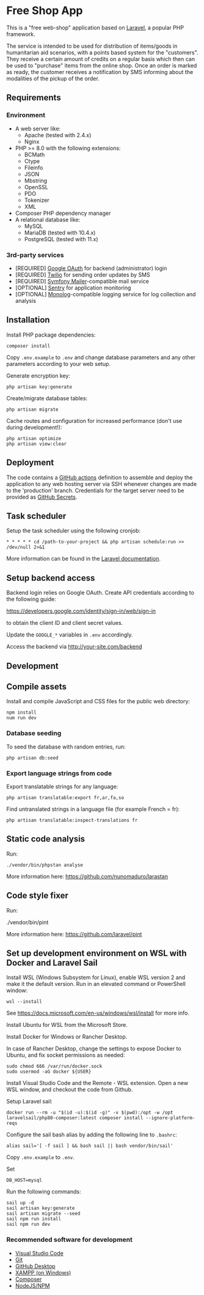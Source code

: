 # Free Shop App

This is a "free  web-shop" application based on [Laravel](https://laravel.com/), a popular PHP framework.

The service is intended to be used for distribution of items/goods in humanitarian aid scenarios, with a points based system for the "customers".
They receive a certain amount of credits on a regular basis which then can be used to "purchase" items from the online shop. Once an order
is marked as ready, the customer receives a notification by SMS informing about the modalities of the pickup of the order.

## Requirements

### Environment

* A web server like:
  * Apache (tested with 2.4.x)
  * Nginx
* PHP >= 8.0 with the following extensions:
  * BCMath
  * Ctype
  * Fileinfo
  * JSON
  * Mbstring
  * OpenSSL
  * PDO
  * Tokenizer
  * XML
* Composer PHP dependency manager
* A relational database like:
  * MySQL
  * MariaDB (tested with 10.4.x)
  * PostgreSQL (tested with 11.x)

### 3rd-party services

* [REQUIRED] [Google OAuth](https://developers.google.com/identity/protocols/oauth2/web-server) for backend (administrator) login
* [REQUIRED] [Twilio](https://www.twilio.com/) for sending order updates by SMS
* [REQUIRED] [Symfony Mailer](https://symfony.com/doc/current/mailer.html)-compatible mail service
* [OPTIONAL] [Sentry](https://sentry.io/welcome/) for application monitoring
* [OPTIONAL] [Monolog](https://github.com/Seldaek/monolog)-compatible logging service for log collection and analysis

## Installation

Install PHP package dependencies:

    composer install

Copy `.env.example` to `.env` and change database parameters and any other parameters according to your web setup.

Generate encryption key:

    php artisan key:generate

Create/migrate database tables:

    php artisan migrate

Cache routes and configuration for increased performance (don't use during development!):

    php artisan optimize
    php artisan view:clear

## Deployment

The code contains a [GitHub actions](https://docs.github.com/en/actions) definition to assemble and deploy the application to any web hosting server via SSH whenever changes are made to the 'production' branch. Credentials for the target server need to be provided as [GitHub Secrets](https://docs.github.com/en/actions/reference/encrypted-secrets).

## Task scheduler

Setup the task scheduler using the following cronjob:

    * * * * * cd /path-to-your-project && php artisan schedule:run >> /dev/null 2>&1

More information can be found in the [Laravel documentation](https://laravel.com/docs/8.x/scheduling#running-the-scheduler).

## Setup backend access

Backend login relies on Google OAuth. Create API credentials according to the following guide:

https://developers.google.com/identity/sign-in/web/sign-in

to obtain the client ID and client secret values.

Update the `GOOGLE_*` variables in `.env` accordingly.

Access the backend via http://your-site.com/backend

## Development

## Compile assets

Install and compile JavaScript and CSS files for the public web directory:

    npm install
    num run dev

### Database seeding

To seed the database with random entries, run:

    php artisan db:seed

### Export language strings from code

Export translatable strings for any language:

    php artisan translatable:export fr,ar,fa,so

Find untranslated strings in a language file (for example French = fr):

    php artisan translatable:inspect-translations fr

## Static code analysis

Run:

    ./vendor/bin/phpstan analyse

More information here: https://github.com/nunomaduro/larastan

## Code style fixer

Run:

   ./vendor/bin/pint

More information here: https://github.com/laravel/pint

## Set up development environment on WSL with Docker and Laravel Sail

Install WSL (Windows Subsystem for Linux), enable WSL version 2 and make it the default version. Run in an elevated command or PowerShell window:

    wsl --install

See https://docs.microsoft.com/en-us/windows/wsl/install for more info.

Install Ubuntu for WSL from the Microsoft Store.

Install Docker for Windows or Rancher Desktop. 

In case of Rancher Desktop, change the settings to expose Docker to Ubuntu, and fix socket permissions as needed:

    sudo chmod 666 /var/run/docker.sock
    sudo usermod -aG docker ${USER}

Install Visual Studio Code and the Remote - WSL extension. Open a new WSL window, and checkout the code from Github.

Setup Laravel sail:

    docker run --rm -u "$(id -u):$(id -g)" -v $(pwd):/opt -w /opt laravelsail/php80-composer:latest composer install --ignore-platform-reqs

Configure the sail bash alias by adding the following line to `.bashrc`:

    alias sail='[ -f sail ] && bash sail || bash vendor/bin/sail'

Copy `.env.example` to `.env`.

Set 

    DB_HOST=mysql

Run the following commands:

    sail up -d
    sail artisan key:generate
    sail artisan migrate --seed
    sail npm run install
    sail npm run dev

### Recommended software for development

* [Visual Studio Code](https://code.visualstudio.com/)
* [Git](https://git-scm.com/)
* [GitHub Desktop](https://desktop.github.com/)
* [XAMPP (on Windows)](https://www.apachefriends.org/)
* [Composer](https://getcomposer.org/)
* [NodeJS/NPM](https://nodejs.org/)
